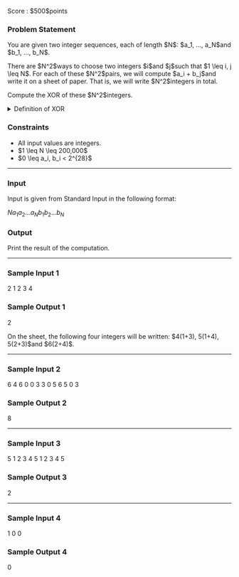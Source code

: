 
<div>

<span>

<span>

<p>
Score : $500$points
</p>

<div>

<section>

### **Problem Statement**

<p>
You are given two integer sequences, each of length $N$: $a_1, ..., a_N$and $b_1, ..., b_N$.
</p>

<p>
There are $N^2$ways to choose two integers $i$and $j$such that $1 \leq i, j \leq N$. For each of these $N^2$pairs, we will compute $a_i + b_j$and write it on a sheet of paper.
That is, we will write $N^2$integers in total.
</p>

<p>
Compute the XOR of these $N^2$integers.
</p>

<p>

</p>

<details>

<summary>
Definition of XOR
</summary>

<p>

</p>

<p>
The XOR of integers $c_1, c_2, ..., c_m$is defined as follows:
</p>

<ul>

<li>
Let the XOR be $X$. In the binary representation of $X$, the digit in the $2^k$'s place ($0 \leq k$; $k$is an integer) is $1$if there are an odd number of integers among $c_1, c_2, ...c_m$whose binary representation has $1$in the $2^k$'s place, and $0$if that number is even.
</li>

</ul>

<p>
For example, let us compute the XOR of $3$and $5$. The binary representation of $3$is $011$, and the binary representation of $5$is $101$, thus the XOR has the binary representation $110$, that is, the XOR is $6$.
</p>

<p>

</p>

</details>

<p>

</p>

</section>

</div>

<div>

<section>

### **Constraints**

<ul>

<li>
All input values are integers.
</li>

<li>
$1 \leq N \leq 200,000$
</li>

<li>
$0 \leq a_i, b_i < 2^{28}$
</li>

</ul>

</section>

</div>

---

<div>

<div>

<section>

### **Input**

<p>
Input is given from Standard Input in the following format:
</p>

<div>

$N$$a_1$$a_2$$...$$a_N$$b_1$$b_2$$...$$b_N$
</div>

</section>

</div>

<div>

<section>

### **Output**

<p>
Print the result of the computation.
</p>

</section>

</div>

</div>

---

<div>

<section>

### **Sample Input 1**

<div>

2
1 2
3 4

</div>

</section>

</div>

<div>

<section>

### **Sample Output 1**

<div>

2

</div>

<p>
On the sheet, the following four integers will be written: $4(1+3), 5(1+4), 5(2+3)$and $6(2+4)$.
</p>

</section>

</div>

---

<div>

<section>

### **Sample Input 2**

<div>

6
4 6 0 0 3 3
0 5 6 5 0 3

</div>

</section>

</div>

<div>

<section>

### **Sample Output 2**

<div>

8

</div>

</section>

</div>

---

<div>

<section>

### **Sample Input 3**

<div>

5
1 2 3 4 5
1 2 3 4 5

</div>

</section>

</div>

<div>

<section>

### **Sample Output 3**

<div>

2

</div>

</section>

</div>

---

<div>

<section>

### **Sample Input 4**

<div>

1
0
0

</div>

</section>

</div>

<div>

<section>

### **Sample Output 4**

<div>

0

</div>

</section>

</div>

</span>

</span>

</div>
